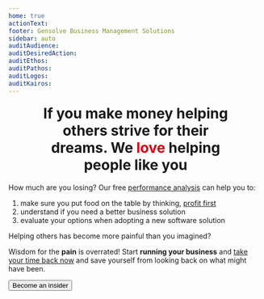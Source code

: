```yaml
---
home: true
actionText:
footer: Gensolve Business Management Solutions
sidebar: auto
auditAudience:
auditDesiredAction:
auditEthos:
auditPathos:
auditLogos:
auditKairos:
---
```


<h2 style="font-size: 2em; margin: 1.2rem auto;width:80%;text-align:center">If you make money helping others strive for their dreams. We <span style="color:#D70014;font-weight:bold">love</span> helping people like you</h2>

How much are you losing? Our free [performance analysis](https://drive.google.com/a/gensolve.com/uc?authuser=0&id=11f6rMWAp61vytiQfZq2xvCX2sOnvI2fn&export=download) can help you to:

1. make sure you put food on the table by thinking, [profit first](https://anchor.fm/paul-gough2/episodes/EP-44-Profit-First-For-Physical-Therapists---With-Mike-Michalowicz-e4c3vc)
2. understand if you need a better business solution
3. evaluate your options when adopting a new software solution

Helping others has become more painful than you imagined?

Wisdom for the **pain** is overrated! Start **running your business** and [take your time back now](./demo/install/) and save yourself from looking back on what might have been.

<button>Become an insider</button>
